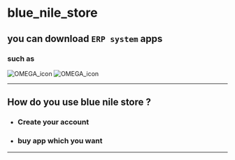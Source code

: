 # blue_nile_store

## you can download `ERP system` apps 
### such as

<img src="https://github.com/AymanPhysics/OMEGA/blob/master/OMEGA/Icons/Omega%20Logo%204.ico" alt="OMEGA_icon" title="OMEGA_icon">
<img src="https://github.com/AymanPhysics/OMEGA/blob/master/OMEGA/Icons/Omega%20Icon%20-%20Copy.jpg" alt="OMEGA_icon" title="OMEGA_icon">

_______________________________________________________

## How do you use blue nile store ?

* ### Create your account
* ### buy  app which you want

________________________________________________________
